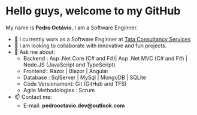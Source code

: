<h1>Hello guys, welcome to my GitHub</h1>
<p>My name is <b>Pedro Octávio</b>, I am a Software Enginner.</p>
<ul>
  <li>🔭 I currently work as a Software Enginner at <a href="https://www.tcs.com/">Tata Consultancy Services</a></li>
  <li>👯 I am looking to collaborate with innovative and fun projects.</li>
  <li>💬 Ask me about:
    <ul>
      <li>Backend : Asp .Net Core (C# and F#)| Asp .Net MVC (C# and F#) | Node.JS (JavaScript and TypeScript)</li>
      <li>Frontend : Razor | Blazor | Angular</li>
      <li>Database : SqlServer | MySql | MongoDB | SQLite</li>
      <li>Code Versionament: Git (GitHub and TFS)</li>
      <li>Agile Methodologies : Scrum</li>
    </ul>
  </li>
  <li>
  📫 Contact me:
  <ul>
    <li>E-mail: <b>pedrooctavio.dev@outlook.com</b></li>
  </ul>
  </li>
</ul>
